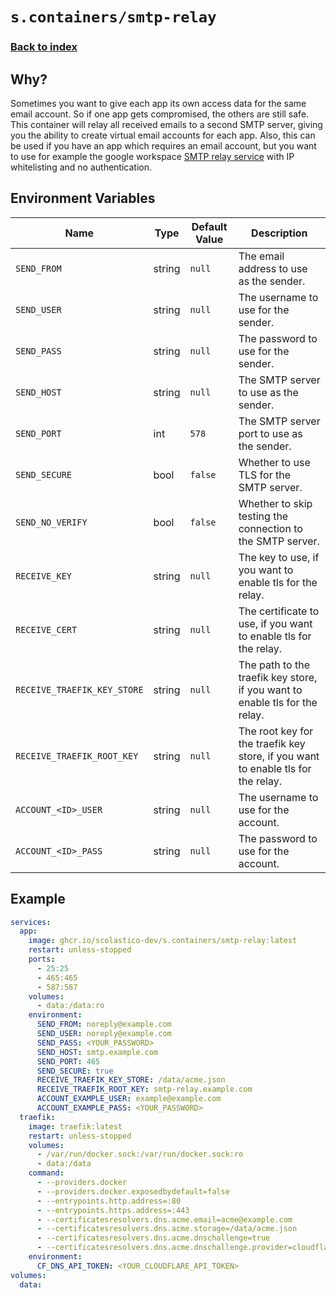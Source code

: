 # `s.containers/smtp-relay`

### [Back to index](../../README.md)

## Why?

Sometimes you want to give each app its own access data for the same email account.
So if one app gets compromised, the others are still safe.
This container will relay all received emails to a second SMTP server,
giving you the ability to create virtual email accounts for each app.
Also, this can be used if you have an app which requires an email account,
but you want to use for example the google workspace
[SMTP relay service](https://support.google.com/a/answer/2956491?hl=en)
with IP whitelisting and no authentication.

## Environment Variables

| Name                        | Type   | Default Value       | Description                                                                      |
| --------------------------- | ------ | ------------------- | -------------------------------------------------------------------------------- |
| `SEND_FROM`                 | string | `null`              | The email address to use as the sender.                                          |
| `SEND_USER`                 | string | `null`              | The username to use for the sender.                                              |
| `SEND_PASS`                 | string | `null`              | The password to use for the sender.                                              |
| `SEND_HOST`                 | string | `null`              | The SMTP server to use as the sender.                                            |
| `SEND_PORT`                 | int    | `578`               | The SMTP server port to use as the sender.                                       |
| `SEND_SECURE`               | bool   | `false`             | Whether to use TLS for the SMTP server.                                          |
| `SEND_NO_VERIFY`            | bool   | `false`             | Whether to skip testing the connection to the SMTP server.                       |
| `RECEIVE_KEY`               | string | `null`              | The key to use, if you want to enable tls for the relay.                         |
| `RECEIVE_CERT`              | string | `null`              | The certificate to use, if you want to enable tls for the relay.                 |
| `RECEIVE_TRAEFIK_KEY_STORE` | string | `null`              | The path to the traefik key store, if you want to enable tls for the relay.      |
| `RECEIVE_TRAEFIK_ROOT_KEY`  | string | `null`              | The root key for the traefik key store, if you want to enable tls for the relay. |
| `ACCOUNT_<ID>_USER`         | string | `null`              | The username to use for the account.                                             |
| `ACCOUNT_<ID>_PASS`         | string | `null`              | The password to use for the account.                                             |

## Example

```yml
services:
  app:
    image: ghcr.io/scolastico-dev/s.containers/smtp-relay:latest
    restart: unless-stopped
    ports:
      - 25:25
      - 465:465
      - 587:587
    volumes:
      - data:/data:ro
    environment:
      SEND_FROM: noreply@example.com
      SEND_USER: noreply@example.com
      SEND_PASS: <YOUR_PASSWORD>
      SEND_HOST: smtp.example.com
      SEND_PORT: 465
      SEND_SECURE: true
      RECEIVE_TRAEFIK_KEY_STORE: /data/acme.json
      RECEIVE_TRAEFIK_ROOT_KEY: smtp-relay.example.com
      ACCOUNT_EXAMPLE_USER: example@example.com
      ACCOUNT_EXAMPLE_PASS: <YOUR_PASSWORD>
  traefik:
    image: traefik:latest
    restart: unless-stopped
    volumes:
      - /var/run/docker.sock:/var/run/docker.sock:ro
      - data:/data
    command:
      - --providers.docker
      - --providers.docker.exposedbydefault=false
      - --entrypoints.http.address=:80
      - --entrypoints.https.address=:443
      - --certificatesresolvers.dns.acme.email=acme@example.com
      - --certificatesresolvers.dns.acme.storage=/data/acme.json
      - --certificatesresolvers.dns.acme.dnschallenge=true
      - --certificatesresolvers.dns.acme.dnschallenge.provider=cloudflare
    environment:
      CF_DNS_API_TOKEN: <YOUR_CLOUDFLARE_API_TOKEN>
volumes:
  data:
```
